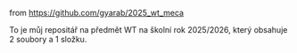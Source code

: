 from <https://github.com/gyarab/2025_wt_meca>

To je můj repositář na předmět WT na školní rok 2025/2026, který obsahuje 2 soubory a 1 složku.

